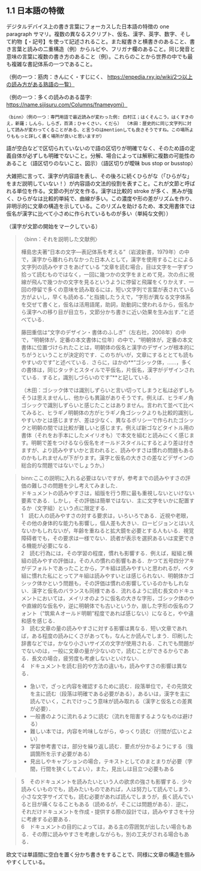 ## 1.1 日本語の特徴
デジタルデバイス上の書き言葉にフォーカスした日本語の特徴の one paragraph サマリ。複数の異なるスクリプト、仮名、漢字、英字、数字、そして約物【・記号】を使って記述されること。また縦書きと横書きのあること、書き言葉と読みの二重構造（例）からルビや、フリガナ欄のあること。同じ発音と意味の言葉に複数の書き方のあること（例）。これらのことから世界の中でも最も複雑な書記体系の一つであること。

（例の一つ：筋肉：きんにく・すじにく、 https://enpedia.rxy.jp/wiki/2つ以上の読み方がある熟語の一覧）

（例の一つ：多くの読みのある苗字: https://name.sijisuru.com/Columns/fnameyomi）

`〈binn〉（例の一つ：専門用語で最近読みが変わった例: 白村江；はくそんこう，はくすきのえ，新羅；しんら，しらぎ，百済；ひゃくさい，くだら） （木田：歴史的に同じ文字列に対して読みが変わってくることがある、と言うのはmentionしても良さそうですね。この場所よりももっと詳しく書く場所が良いと思いますが）`

語が空白などで区切られていないので語の区切りが明確でなく、そのため語の定義自体が必ずしも明確でないこと。分解、場合によっては解釈に複数の可能性のあること（語区切りのないこと、図示）（語区切りが曖昧 bus stop or busstop）

大雑把に言って、漢字が内容語を表し、その後ろに続くひらがな（「ひらがな」をまだ説明していない！）が内容語の文法的役割を表すこと。これが文節と呼ばれる単位を作る。文節の列が文を作る。漢字は比較的 stroke が多く、黒みが強く、ひらがなは比較的単純で、曲線が多い。この濃度や形の差がリズムを作り、非明示的に文章の構造を示している。このリズムを助けるため、本文用書体では仮名が漢字に比べて小さめに作られているものが多い（単純な文例））

（漢字が文節の開始をマークしている）

>〈binn：それを説明した文献例〉 
> 
>樺島忠夫著“日本の文字―表記体系を考える”（岩波新書，1979年）の中で，漢字から離れられなかった日本人として，漢字を使用することによる文字列の読みやすさをあげている
>“文章を読む場合，目は文字を一字ずつ拾って読むものではなく，一回に幾つかの文字をまとめて見，次の点に視線が飛んで幾つかの文字を見るというように停留と飛躍をくりかえす．一回の停留で多くの意味を読み取るには，短い文字列で言葉が表されている方がよいし，早くも読める．”と指摘したうえで，“字形が異なる文字体系を交ぜて書くと，仮名は活用語尾，助詞，助動詞に使われるから，仮名から漢字への移り目が目立ち，文節分かち書きに近い効果を生み出す．”と述べている．  
>
>藤田重信は“文字のデザイン・書体のふしぎ”（左右社，2008年）の中で，“明朝体が，定番の本文書体に位年）の中で，“明朝体が，定番の本文書体に位置づけられたことは，明朝体の仮名と漢字のデザインが根本的にちがうということが決定的です．このちがいが，文章にするととても読もやすいのです”と述べている．さらに，ほかの**“ゴシック体，……，多くの書体は，同じタッチとスタイルで平仮名，片仮名，漢字がデザインされている．すると，識別しづらいのです”**と記している．  
>
>（木田：ゴシック体では識別しずらいと言い切ってしまうと私は必ずしもそうは思えませんし、他からも異論がありそうです。例えば、ヒラギノ角ゴシックで識別しずらいと感じたことはありません。言われて並べて比べてみると、ヒラギノ明朝体の方がヒラギノ角ゴシックよりも比較的識別しやすいかとは感じますが、差は少なく、異なるポリシーで作られたゴシックと明朝の間では比較が難しいと感じます。例えば新ゴなどタイトル用の書体（それをお手本にしたメイリオも）で本文を組むと読みにくく感じます。明朝で差をつけるなら仮名をオールドスタイルにするとより差は付きますが、より読みやすいかと言われると、読みやすさは慣れの問題もあるのかもしれませんが下がります。漢字と仮名の大きさの差などデザインの総合的な問題ではないでしょうか。）

>binn:ここの説明に入れる必要はないですが，参考までの読みやすさの評価の難しさの問題を少し考えてみました．  
ドキュメントの読みやすさは，組版を行う際に最も重視しないといけない要素である．しかし，その評価は簡単ではない．主に文字をいかに配置するか（文字組）という点に限定する．  
1　読む人の読みやすさの対する要求は，いろいろである．近視や老眼，その他の身体的な能力も影響し，個人差も大きい．ロービジョンとはいえないかもしれないが，年齢を重ねると拡大鏡を必要とする人もいる．視覚障碍者でも，その要求は一様でない．読者が表示を選択あるいは変更できる機能が必要になる．  
2　読む行為には，その学習の程度，慣れも影響する．例えば，縦組と横組の読みやすの評価は，その人の慣れの影響もある．かつて五号四分アキがデフォルトであったことから，アキ組は読みやすいと思われるが，ベタ組に慣れた私にとってアキ組は読みやすいとは感じられない．明朝体かゴシック体かという問題も，その評価は慣れの影響しているのかもしれない．漢字と仮名のバランスも同様である．流れるように読む長文のドキュメントにおいては，メイリオのように仮名の大きな字形，ゴシック体のやや直線的な仮名や，逆に明朝体でも古いというか，崩した字形の仮名のフォント（“筑紫Ａオールド明朝”程度であれば感じない）になると，やや違和感を感じる．  
3　読む文章の量の読みやすさに対する影響は異なる．短い文章であれば，ある程度の読みにくさがあっても，なんとか読んでしまう．印刷した辞書などでは，かなり小さいサイズの文字が使用される．これでも問題がでないのは，一般に文章の量が少ないので，読むことができるからである．長文の場合，疲労度も考慮しないといけない．  
4　ドキュメントを読む目的や方法の違いも，読みやすさの影響は異なる．  
>- 急いで，ざっと内容を確認するために読む．段落単位で，その先頭文を主に読む（段落は明確である必要がある），あるいは，漢字を主に読んでいく，これでけっこう意味が読み取れる（漢字と仮名との差異が必要）．
>- 一般書のように流れるように読む（流れを阻害するようなものは避ける）
>- 難しい本では，内容を吟味しながら，ゆっくり読む（行間が広いとよい）
>- 学習参考書では，部分を繰り返し読む．要点が分かるようにする（強調箇所を示す必要がある）
>- 見出しやキャプションの場合，テキストとしてのまとまりが必要（字間，行間を狭くしてよい），また，見出しは目立つ必要もある  

>5　そのドキュメントを読みたいという人の欲求の強さも影響する．少々読みくいものでも，読みたいものであれば，人は努力して読んでしまう．小さな文字サイズでも，読む必要があれば読んでしまうが，長く読んでいると目が痛くなることもある（読めるが，そこには問題がある）．逆に，それだけドキュメントを作成・提供する際の設計では，読みやすさを十分に考慮する必要ある．  
6　ドキュメントの目的によっては，ある主の雰囲気が出したい場合もある．その際に読みやすさを考慮しながらも，別の工夫がされる場合もある．    

欧文では単語間に空白を置く分かち書きをすることで、同様に文章の構造を掴みやすくしている。
